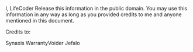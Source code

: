 I, LifeCoder
Release this information in the public domain. You may use this information in any way as long as you provided credits to me and anyone mentioned in this document.

Credits to:

Synaxis
WarrantyVoider
Jefalo